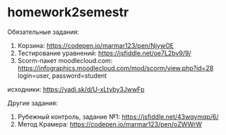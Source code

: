 # homework2semestr
Обязательные задания:
1. Корзина: https://codepen.io/marmar123/pen/NjywOE
2. Тестирование уравнений: https://jsfiddle.net/oe7L2bv9/9/
3. Scorm-пакет
moodlecloud.com: https://infographics.moodlecloud.com/mod/scorm/view.php?id=28 login=user, password=student

исходники: https://yadi.sk/d/U-xLtvby3JwwFp

Другие задания:
1. Рубежный контроль, задание №1: https://jsfiddle.net/43wqymqp/6/
2. Метод Крамера: https://codepen.io/marmar123/pen/oZWWrW
